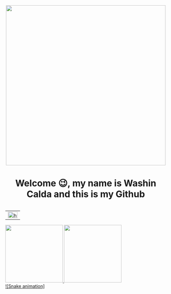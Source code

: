 <div id="header" align="center">
    <img src="https://mir-s3-cdn-cf.behance.net/project_modules/max_1200/5dccaf139668821.623369988a107.gif" width="500"/>
    <h1  class="page_title" align="center">Welcome 😉, my name is Washin Calda and this is my Github </h1>
  </div>
  <table align="right">
<tr>
<td>
<a href="https://www.linkedin.com/in/washington-calda-796171226/" target="blank"><img align="center" src="https://raw.githubusercontent.com/rahuldkjain/github-profile-readme-generator/master/src/images/icons/Social/linked-in-alt.svg" alt="https://www.linkedin.com/in/washington-calda-796171226/" height="20" width="30" /></a>
</td>
</tr>
</table>
<div>
    
  <a href="https://github.com/Washx23">
     
  <img height="180em" src="https://github-readme-stats.vercel.app/api?username=Washx23&show_icons=true&theme=radical&include_all_commits=true&count_private=true"/>
  <img height="180em" src="https://github-readme-stats.vercel.app/api/top-langs/?username=Washx23&layout=compact&langs_count=7&theme=radical"/>
</div>
![Snake animation]